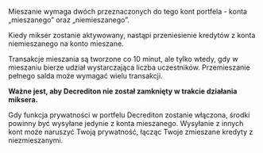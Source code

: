 Mieszanie wymaga dwóch przeznaczonych do tego kont portfela - konta „mieszanego” oraz
„niemieszanego”.

Kiedy mikser zostanie aktywowany, nastąpi przeniesienie kredytów z konta niemieszanego
na konto mieszane.

Transakcje mieszania są tworzone co 10 minut, ale tylko wtedy, gdy w mieszaniu bierze udział
wystarczająca liczba uczestników.
Przemieszanie pełnego salda może wymagać wielu transakcji. 

**Ważne jest, aby Decrediton nie został zamknięty w trakcie działania miksera.**

Gdy funkcja prywatności w portfelu Decrediton zostanie włączona, środki powinny być wysyłane jedynie z
konta mieszanego.
Wysyłanie z innych kont może naruszyć Twoją prywatność, łącząc Twoje zmieszane
kredyty z niezmieszanymi.
